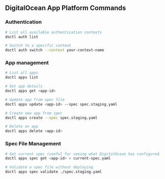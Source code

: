 ## DigitalOcean App Platform Commands

### Authentication
```bash
# List all available authentication contexts
doctl auth list

# Switch to a specific context
doctl auth switch --context your-context-name
```

### App management
```bash
# List all apps
doctl apps list

# Get app details
doctl apps get <app-id>

# Update app from spec file
doctl apps update <app-id> --spec spec.staging.yaml

# Create new app from spec
doctl apps create --spec spec.staging.yaml

# Delete an app
doctl apps delete <app-id>
```

### Spec File Management
```bash
# Get current spec (useful for seeing what DigitalOcean has configured)
doctl apps spec get <app-id> > current-spec.yaml

# Validate a spec file without deploying
doctl apps spec validate ./spec.staging.yaml
```